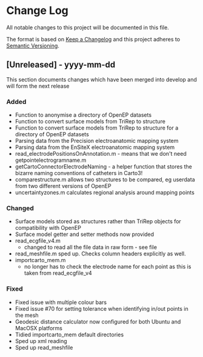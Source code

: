 # Change Log
All notable changes to this project will be documented in this file.
 
The format is based on [Keep a Changelog](http://keepachangelog.com/)
and this project adheres to [Semantic Versioning](http://semver.org/).
 
## [Unreleased] - yyyy-mm-dd
 
This section documents changes which have been merged into develop and will form the next release
 
### Added
- Function to anonymise a directory of OpenEP datasets
- Function to convert surface models from TriRep to structure
- Function to convert surface models from TriRep to structure for a directory of OpenEP datasets
- Parsing data from the Precision electroanatomic mapping system
- Parsing data from the EnSiteX electroanatomic mapping system
- read_electrodePositionsOnAnnotation.m - means that we don't need getpointelectrogramname.m
- getCartoConnectorElectrodeNaming - a helper function that stores the bizarre
                                     naming conventions of catheters in Carto3!
- comparestructure.m allows two structures to be compared, 
                          eg userdata from two different versions of OpenEP
- uncertaintyzones.m calculates regional analysis around mapping points

### Changed
- Surface models stored as structures rather than TriRep objects for compatibility with OpenEP
- Surface model getter and setter methods now provided
- read_ecgfile_v4.m
    - changed to read all the file data in raw form - see file
- read_meshfile.m sped up. Checks column headers explicitly as well.
- importcarto_mem.m
    - no longer has to check the electrode name for each point as this is
      taken from read_ecgfile_v4
                

### Fixed
- Fixed issue with multiple colour bars
- Fixed issue #70 for setting tolerance when identifying in/out points in the mesh
- Geodesic distance calculator now configured for both Ubuntu and MacOSX platforms
- Tidied importcarto_mem default directories
- Sped up xml reading
- Sped up read_meshfile